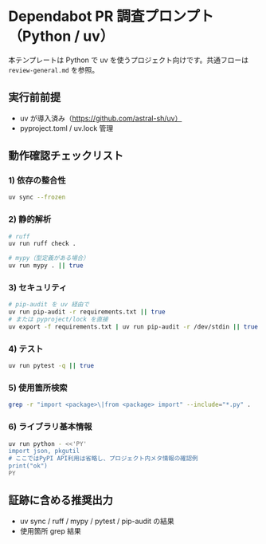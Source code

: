 # Dependabot PR 調査プロンプト（Python / uv）

本テンプレートは Python で uv を使うプロジェクト向けです。共通フローは `review-general.md` を参照。

## 実行前前提
- uv が導入済み（https://github.com/astral-sh/uv）
- pyproject.toml / uv.lock 管理

## 動作確認チェックリスト

### 1) 依存の整合性
```bash
uv sync --frozen
```

### 2) 静的解析
```bash
# ruff
uv run ruff check .

# mypy（型定義がある場合）
uv run mypy . || true
```

### 3) セキュリティ
```bash
# pip-audit を uv 経由で
uv run pip-audit -r requirements.txt || true
# または pyproject/lock を直接
uv export -f requirements.txt | uv run pip-audit -r /dev/stdin || true
```

### 4) テスト
```bash
uv run pytest -q || true
```

### 5) 使用箇所検索
```bash
grep -r "import <package>\|from <package> import" --include="*.py" .
```

### 6) ライブラリ基本情報
```bash
uv run python - <<'PY'
import json, pkgutil
# ここではPyPI API利用は省略し、プロジェクト内メタ情報の確認例
print("ok")
PY
```

## 証跡に含める推奨出力
- uv sync / ruff / mypy / pytest / pip-audit の結果
- 使用箇所 grep 結果
